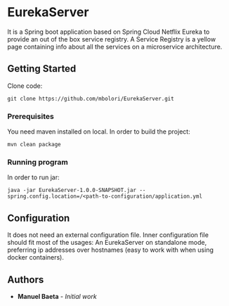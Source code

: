 # EurekaServer

It is a Spring boot application based on Spring Cloud Netflix Eureka to provide an out of the box service registry.
A Service Registry is a yellow page containing info about all the services on a microservice architecture.

## Getting Started

Clone code: 
```
git clone https://github.com/mbolori/EurekaServer.git
``` 

### Prerequisites

You need maven installed on local.
In order to build the project: 
```
mvn clean package
```

### Running program

In order to run jar:
```
java -jar EurekaServer-1.0.0-SNAPSHOT.jar --spring.config.location=/<path-to-configuration/application.yml  
```

## Configuration

It does not need an external configuration file. Inner configuration file should fit most of the usages:
An EurekaServer on standalone mode, preferring ip addresses over hostnames (easy to work with when using docker containers).

## Authors

* **Manuel Baeta** - *Initial work* 

